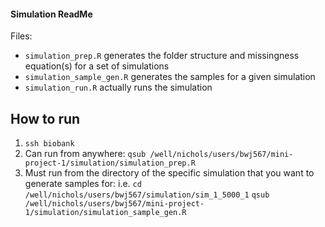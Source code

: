 #### Simulation ReadMe

Files:

- `simulation_prep.R` generates the folder structure and missingness equation(s) for a set of simulations
- `simulation_sample_gen.R` generates the samples for a given simulation
- `simulation_run.R` actually runs the simulation


## How to run

1. `ssh biobank`
2. Can run from anywhere:
`qsub /well/nichols/users/bwj567/mini-project-1/simulation/simulation_prep.R`
3. Must run from the directory of the specific simulation that you want to generate samples for:
i.e. `cd /well/nichols/users/bwj567/simulation/sim_1_5000_1`
`qsub /well/nichols/users/bwj567/mini-project-1/simulation/simulation_sample_gen.R`
